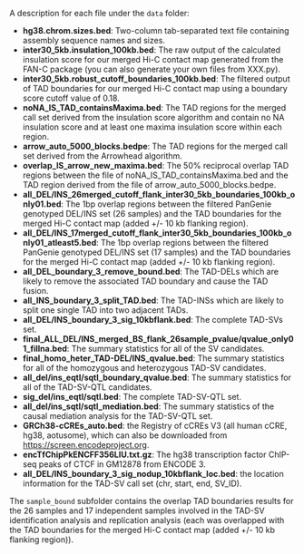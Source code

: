 A description for each file under the <code>data</code> folder:  
- <b>hg38.chrom.sizes.bed</b>: Two-column tab-separated text file containing assembly sequence names and sizes.
- <b>inter30_5kb.insulation_100kb.bed</b>: The raw output of the calculated insulation score for our merged Hi-C contact map generated from the FAN-C package (you can also generate your own files from XXX.py).
- <b>inter30_5kb.robust_cutoff_boundaries_100kb.bed</b>: The filtered output of TAD boundaries for our merged Hi-C contact map using a boundary score cutoff value of 0.18.
- <b>noNA_IS_TAD_containsMaxima.bed</b>: The TAD regions for the merged call set derived from the insulation score algorithm and contain no NA insulation score and at least one maxima insulation score within each region.
- <b>arrow_auto_5000_blocks.bedpe</b>: The TAD regions for the merged call set derived from the Arrowhead algorithm.
- <b>overlap_IS_arrow_new_maxima.bed</b>: The 50% reciprocal overlap TAD regions between the file of noNA_IS_TAD_containsMaxima.bed and the TAD region derived from the file of arrow_auto_5000_blocks.bedpe.
- <b>all_DEL/INS_26merged_cutoff_flank_inter30_5kb_boundaries_100kb_only01.bed</b>: The 1bp overlap regions between the filtered PanGenie genotyped DEL/INS set (26 samples) and the TAD boundaries for the merged Hi-C contact map (added +/- 10 kb flanking region).
- <b>all_DEL/INS_17merged_cutoff_flank_inter30_5kb_boundaries_100kb_only01_atleast5.bed</b>: The 1bp overlap regions between the filtered PanGenie genotyped DEL/INS set (17 samples) and the TAD boundaries for the merged Hi-C contact map (added +/- 10 kb flanking region).
- <b>all_DEL_boundary_3_remove_bound.bed</b>: The TAD-DELs which are likely to remove the associated TAD boundary and cause the TAD fusion.
- <b>all_INS_boundary_3_split_TAD.bed</b>: The TAD-INSs which are likely to split one single TAD into two adjacent TADs.
- <b>all_DEL/INS_boundary_3_sig_10kbflank.bed</b>: The complete TAD-SVs set.
- <b>final_ALL_DEL/INS_merged_BS_flank_26sample_pvalue/qvalue_only01_fillna.bed</b>: The summary statistics for all of the SV candidates.
- <b>final_homo_heter_TAD-DEL/INS_qvalue.bed</b>: The summary statistics for all of the homozygous and heterozygous TAD-SV candidates.
- <b>all_del/ins_eqtl/sqtl_boundary_qvalue.bed</b>: The summary statistics for all of the TAD-SV-QTL candidates.
- <b>sig_del/ins_eqtl/sqtl.bed</b>: The complete TAD-SV-QTL set.
- <b>all_del/ins_sqtl/sqtl_mediation.bed</b>: The summary statistics of the causal mediation analysis for the TAD-SV-QTL set.
- <b>GRCh38-cCREs_auto.bed</b>: the Registry of cCREs V3 (all human cCRE, hg38, aotusome), which can also be downloaded from https://screen.encodeproject.org.
- <b>encTfChipPkENCFF356LIU.txt.gz</b>: The hg38 transcription factor ChIP-seq peaks of CTCF in GM12878 from ENCODE 3.
- <b>all_DEL/INS_boundary_3_sig_nodup_10kbflank_loc.bed</b>: the location information for the TAD-SV call set (chr, start, end, SV_ID). 
    
The <code>sample_bound</code> subfolder contains the overlap TAD boundaries results for the 26 samples and 17 independent samples involved in the TAD-SV identification analysis and replication analysis (each was overlapped with the TAD boundaries for the merged Hi-C contact map (added +/- 10 kb flanking region)).
